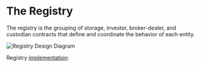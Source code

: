 # The Registry
The registry is the grouping of storage, investor, broker-dealer, and custodian contracts that define and coordinate the behavior of each entity.

![Registry Design Diagram][design]

Registry [implementation](../../src/contracts/registry.mligo):

[design]: http://www.plantuml.com/plantuml/png/bPLHRjim38QVurC8wCDSj0yTiArOKHJjtEO0oG42HQ9jeRBaINIpPDZTHplMOXjAL_jD9CN_usywUVJ87JQLJZwnYzZ3rhZNuEF9nBygKtF7A-PBBkrEcOBbN7iOP6ekNda1x7V2sDOw2IwpsZfsSNEJlTm-KpIt1iUnFuFxoY2ud8jZ1-wStKqRR4cYSBOniizajyllBz_U5Loh0x3FNqTIcN92WynAEWbI9SN_qGdDlJzFLW8d_HznlWZvhbG87-6EWX44ebFR1c7vFhMjQcl0895_32B4ebC6aZZh5v8kbGG6LOrxLW6MLlgmSBEU93bjmnlNIdA4pN6a-tkMhguxp4lsyD0DvctZgFAESIaTU4yX2HwLuQYi6SMfMzDMKefmOp9KI9vvY2gXuyRduDZTX6j48GIPZ1EA43-l-xEXygXio4LK1TUwVR7iBZA2i8Q8HISPliyL5CgZsvFG2WHoKsZeP1OdA0ExitOl5hsR9ryfvgpkRQL3xkm1sectrcewIrifeRe2KbQce1YPuK0g3ERGJMRhzf0iY7O0apk00ypXcI9CEuwqvpIUnHscdYKGCIj2twvHj259WS6DaeFRCzzDFqraL6N6etQ_YSDzOcasuRaAjEsCwL7WEiGksLOLcuhNISBwvuezXVfq-cLS3glg6enawRz57IPVVX4GDUWz7QPMKDatYARMW4-ZWTF8camkF0Vpqc1Zj6nvz3mTR3ALj2QIZOyq2Fqn_mK0

